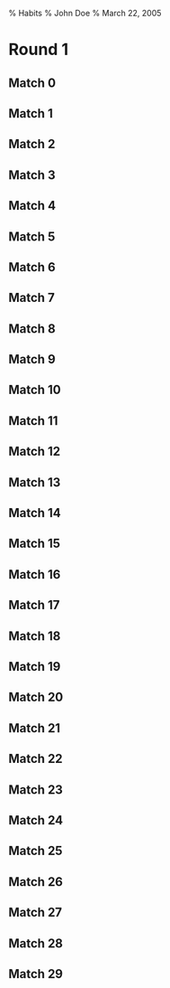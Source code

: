 % Habits
% John Doe
% March 22, 2005

# Round 1
## Match 0
## Match 1
## Match 2
## Match 3
## Match 4
## Match 5
## Match 6
## Match 7
## Match 8
## Match 9
## Match 10
## Match 11
## Match 12
## Match 13
## Match 14
## Match 15
## Match 16
## Match 17
## Match 18
## Match 19
## Match 20
## Match 21
## Match 22
## Match 23
## Match 24
## Match 25
## Match 26
## Match 27
## Match 28
## Match 29
